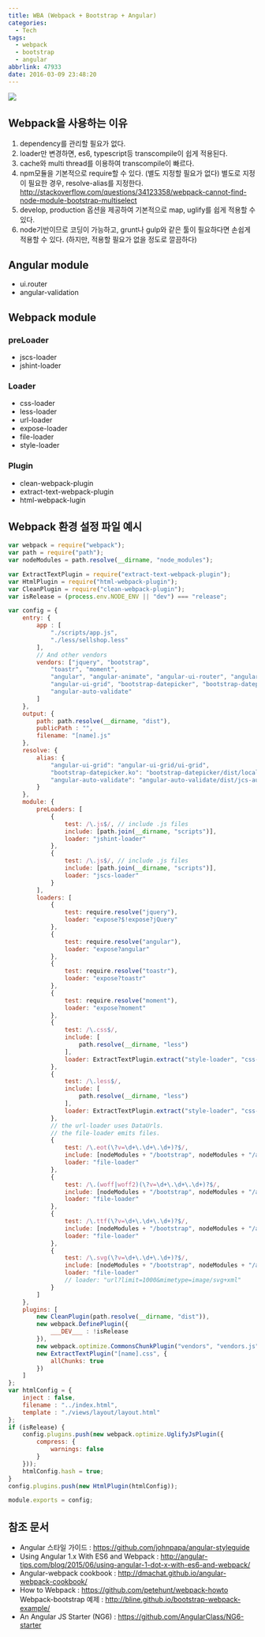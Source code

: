 ```yaml
---
title: WBA (Webpack + Bootstrap + Angular)
categories:
  - Tech
tags:
  - webpack
  - bootstrap
  - angular
abbrlink: 47933
date: 2016-03-09 23:48:20
---
```

![](webpack-and-angularjs.jpg)

## Webpack을 사용하는 이유
1. dependency를 관리할 필요가 없다.
2. loader만 변경하면, es6, typescript등 transcompile이 쉽게 적용된다.
3. cache와 multi thread를 이용하여 transcompile이 빠르다.
4. npm모듈을 기본적으로 require할 수 있다. (별도 지정할 필요가 없다)
별도로 지정이 필요한 경우, resolve-alias를 지정한다.
http://stackoverflow.com/questions/34123358/webpack-cannot-find-node-module-bootstrap-multiselect
5. develop, production 옵션을 제공하여 기본적으로 map, uglify를 쉽게 적용할 수 있다.
6. node기반이므로 코딩이 가능하고, grunt나 gulp와 같은 툴이 필요하다면 손쉽게 적용할 수 있다. (하지만, 적용할 필요가 없을 정도로 깔끔하다)

## Angular module
- ui.router
- angular-validation

## Webpack module
### preLoader
- jscs-loader
- jshint-loader

### Loader
- css-loader
- less-loader
- url-loader
- expose-loader
- file-loader
- style-loader

### Plugin
- clean-webpack-plugin
- extract-text-webpack-plugin
- html-webpack-lugin

## Webpack 환경 설정 파일 예시
```js
var webpack = require("webpack");
var path = require("path");
var nodeModules = path.resolve(__dirname, "node_modules");

var ExtractTextPlugin = require("extract-text-webpack-plugin");
var HtmlPlugin = require("html-webpack-plugin");
var CleanPlugin = require("clean-webpack-plugin");
var isRelease = (process.env.NODE_ENV || "dev") === "release";

var config = {
	entry: {
		app : [
			"./scripts/app.js",
			"./less/sellshop.less"
		],
		// And other vendors
		vendors: ["jquery", "bootstrap",
			"toastr", "moment",
			"angular", "angular-animate", "angular-ui-router", "angular-resource",
			"angular-ui-grid", "bootstrap-datepicker", "bootstrap-datepicker.ko",
			"angular-auto-validate"
		]
	},
	output: {
		path: path.resolve(__dirname, "dist"),
		publicPath : "",
		filename: "[name].js"
	},
	resolve: {
		alias: {
			"angular-ui-grid": "angular-ui-grid/ui-grid",
			"bootstrap-datepicker.ko": "bootstrap-datepicker/dist/locales/bootstrap-datepicker.ko.min",
			"angular-auto-validate": "angular-auto-validate/dist/jcs-auto-validate"
		}
	},
	module: {
		preLoaders: [
			{
				test: /\.js$/, // include .js files
				include: [path.join(__dirname, "scripts")],
				loader: "jshint-loader"
			},
			{
				test: /\.js$/, // include .js files
				include: [path.join(__dirname, "scripts")],
				loader: "jscs-loader"
			}
		],
		loaders: [
			{
				test: require.resolve("jquery"),
				loader: "expose?$!expose?jQuery"
			},
			{
				test: require.resolve("angular"),
				loader: "expose?angular"
			},
			{
				test: require.resolve("toastr"),
				loader: "expose?toastr"
			},
			{
				test: require.resolve("moment"),
				loader: "expose?moment"
			},
			{
				test: /\.css$/,
				include: [
					path.resolve(__dirname, "less")
				],
				loader: ExtractTextPlugin.extract("style-loader", "css-loader")
			},
			{
				test: /\.less$/,
				include: [
					path.resolve(__dirname, "less")
				],
				loader: ExtractTextPlugin.extract("style-loader", "css-loader!less-loader")
			},
			// the url-loader uses DataUrls.
			// the file-loader emits files.
			{
				test: /\.eot(\?v=\d+\.\d+\.\d+)?$/,
				include: [nodeModules + "/bootstrap", nodeModules + "/angular-ui-grid"],
				loader: "file-loader"
			},
			{
				test: /\.(woff|woff2)(\?v=\d+\.\d+\.\d+)?$/,
				include: [nodeModules + "/bootstrap", nodeModules + "/angular-ui-grid"],
				loader: "file-loader"
			},
			{
				test: /\.ttf(\?v=\d+\.\d+\.\d+)?$/,
				include: [nodeModules + "/bootstrap", nodeModules + "/angular-ui-grid"],
				loader: "file-loader"
			},
			{
				test: /\.svg(\?v=\d+\.\d+\.\d+)?$/,
				include: [nodeModules + "/bootstrap", nodeModules + "/angular-ui-grid"],
				loader: "file-loader"
				// loader: "url?limit=1000&mimetype=image/svg+xml"
			}
		]
	},
	plugins: [
		new CleanPlugin(path.resolve(__dirname, "dist")),
		new webpack.DefinePlugin({
			___DEV___ : !isRelease
		}),
		new webpack.optimize.CommonsChunkPlugin("vendors", "vendors.js", Infinity),
		new ExtractTextPlugin("[name].css", {
			allChunks: true
		})
	]
};
var htmlConfig = {
	inject : false,
	filename : "../index.html",
	template : "./views/layout/layout.html"
};
if (isRelease) {
	config.plugins.push(new webpack.optimize.UglifyJsPlugin({
		compress: {
			warnings: false
		}
	}));
	htmlConfig.hash = true;
}
config.plugins.push(new HtmlPlugin(htmlConfig));

module.exports = config;
```

## 참조 문서
- Angular 스타일 가이드 : https://github.com/johnpapa/angular-styleguide
- Using Angular 1.x With ES6 and Webpack : http://angular-tips.com/blog/2015/06/using-angular-1-dot-x-with-es6-and-webpack/
- Angular-webpack cookbook : http://dmachat.github.io/angular-webpack-cookbook/
- How to Webpack : https://github.com/petehunt/webpack-howto
Webpack-bootstrap 예제 : http://bline.github.io/bootstrap-webpack-example/
- An Angular JS Starter (NG6) : https://github.com/AngularClass/NG6-starter